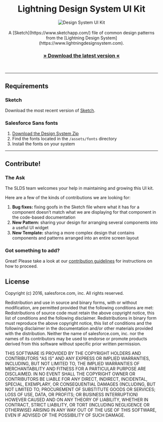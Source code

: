 <h1 align="center">Lightning Design System UI Kit</h1>

<p align="center">
<img src="https://cloud.githubusercontent.com/assets/85783/15560157/af4a1abc-229d-11e6-9a3d-6c3f4b81220b.png" alt="Design System UI Kit" />
<br />
<br />
A [Sketch](https://www.sketchapp.com/) file of common design patterns from the [Lightning Design System](https://www.lightningdesignsystem.com).
<br />
<h3 align="center"><a href="https://github.com/salesforce-ux/design-system-ui-kit/archive/master.zip">» Download the latest version «</a></h3>
<br />

----

## Requirements

### Sketch

Download the most recent version of [Sketch](https://www.sketchapp.com/).

### Salesforce Sans fonts

1. [Download the Design System Zip](https://www.lightningdesignsystem.com/resources/downloads/)
2. Find the fonts located in the `/assets/fonts` directory
3. Install the fonts on your system
___
## Contribute!

### The Ask
The SLDS team welcomes your help in maintaining and growing this UI kit. 

Here are a few of the kinds of contributions we are looking for:
1.  **Bug fixes:** fixing goofs in the Sketch file where what it has for a component doesn’t match what we are displaying for that component in the code-based documentation 
2.  **New Pattern:** sharing your design for arranging several components into a useful UI widget
3.  **New Template:** sharing a more complex design that contains components and patterns arranged into an entire screen layout

### Got something to add?
Great! Please take a look at our [contribution guidelines](CONTRIBUTING.md) for instructions on how to proceed.

## License

Copyright (c) 2016, salesforce.com, inc. All rights reserved.

Redistribution and use in source and binary forms, with or without modification, are permitted provided that the following conditions are met:
Redistributions of source code must retain the above copyright notice, this list of conditions and the following disclaimer.
Redistributions in binary form must reproduce the above copyright notice, this list of conditions and the following disclaimer in the documentation and/or other materials provided with the distribution.
Neither the name of salesforce.com, inc. nor the names of its contributors may be used to endorse or promote products derived from this software without specific prior written permission.

THIS SOFTWARE IS PROVIDED BY THE COPYRIGHT HOLDERS AND CONTRIBUTORS "AS IS" AND ANY EXPRESS OR IMPLIED WARRANTIES, INCLUDING, BUT NOT LIMITED TO, THE IMPLIED WARRANTIES OF MERCHANTABILITY AND FITNESS FOR A PARTICULAR PURPOSE ARE DISCLAIMED. IN NO EVENT SHALL THE COPYRIGHT OWNER OR CONTRIBUTORS BE LIABLE FOR ANY DIRECT, INDIRECT, INCIDENTAL, SPECIAL, EXEMPLARY, OR CONSEQUENTIAL DAMAGES (INCLUDING, BUT NOT LIMITED TO, PROCUREMENT OF SUBSTITUTE GOODS OR SERVICES; LOSS OF USE, DATA, OR PROFITS; OR BUSINESS INTERRUPTION) HOWEVER CAUSED AND ON ANY THEORY OF LIABILITY, WHETHER IN CONTRACT, STRICT LIABILITY, OR TORT (INCLUDING NEGLIGENCE OR OTHERWISE) ARISING IN ANY WAY OUT OF THE USE OF THIS SOFTWARE, EVEN IF ADVISED OF THE POSSIBILITY OF SUCH DAMAGE.
